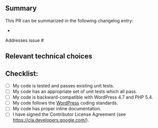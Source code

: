 ## Summary

<!-- Please provide one sentence summarizing the PR, to be used in the changelog. -->
This PR can be summarized in the following changelog entry:

*

<!-- Please reference the issue this PR addresses. -->
Addresses issue #

## Relevant technical choices
<!-- Please describe your changes. -->

## Checklist:
- [ ] My code is tested and passes existing unit tests.
- [ ] My code has an appropriate set of unit tests which all pass.
- [ ] My code is backward-compatible with WordPress 4.7 and PHP 5.4.
- [ ] My code follows the [WordPress](https://make.wordpress.org/core/handbook/best-practices/coding-standards/) coding standards.
- [ ] My code has proper inline documentation.
- [ ] I have signed the Contributor License Agreement (see <https://cla.developers.google.com/>).
